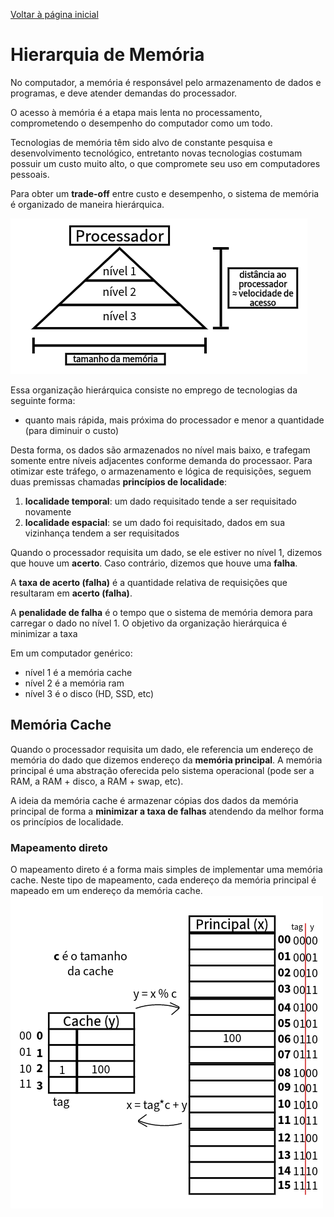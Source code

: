 [Voltar à página inicial](../README.md#sumário)
# Hierarquia de Memória
No computador, a memória é responsável pelo armazenamento de dados e programas, e deve atender demandas do processador.

O acesso à memória é a etapa mais lenta no processamento, comprometendo o desempenho do computador como um todo.

Tecnologias de memória têm sido alvo de constante pesquisa e desenvolvimento tecnológico, entretanto novas tecnologias costumam possuir um custo muito alto, o que compromete seu uso em computadores pessoais.

Para obter um **trade-off** entre custo e desempenho, o sistema de memória é organizado de maneira hierárquica.

![](hierarquia.png)

Essa organização hierárquica consiste no emprego de tecnologias da seguinte forma:
- quanto mais rápida, mais próxima do processador e menor a quantidade (para diminuir o custo)

Desta forma, os dados são armazenados no nível mais baixo, e trafegam somente entre níveis adjacentes conforme demanda do processaor. Para otimizar este tráfego, o armazenamento e lógica de requisições, seguem duas premissas chamadas **princípios de localidade**:
1. **localidade temporal**: um dado requisitado tende a ser requisitado novamente
2. **localidade espacial**: se um dado foi requisitado, dados em sua vizinhança tendem a ser requisitados

Quando o processador requisita um dado, se ele estiver no nível 1, dizemos que houve um **acerto**. Caso contrário, dizemos que houve uma **falha**. 

A **taxa de acerto (falha)** é a quantidade relativa de requisições que resultaram em **acerto (falha)**.

A **penalidade de falha** é o tempo que o sistema de memória demora para carregar o dado no nível 1. O objetivo da organização hierárquica é minimizar a taxa

Em um computador genérico:
- nível 1 é a memória cache
- nível 2 é a memória ram
- nível 3 é o disco (HD, SSD, etc)

## Memória Cache
Quando o processador requisita um dado, ele referencia um endereço de memória do dado que dizemos endereço da **memória principal**. A memória principal é uma abstração oferecida pelo sistema operacional (pode ser a RAM, a RAM + disco, a RAM + swap, etc).

A ideia da memória cache é armazenar cópias dos dados da memória principal de forma a **minimizar a taxa de falhas** atendendo da melhor forma os princípios de localidade.

### Mapeamento direto
O mapeamento direto é a forma mais simples de implementar uma memória cache. Neste tipo de mapeamento, cada endereço da memória principal é mapeado em um endereço da memória cache.
![Alt text](mapeamento_direto.png)